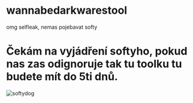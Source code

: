 # wannabedarkwarestool
omg selfleak, nemas pojebavat softy

# Čekám na vyjádření softyho, pokud nas zas odignoruje tak tu toolku tu budete mít do 5ti dnů.
![softydog](https://github.com/feelardev/wannabedarkwarestool/assets/92737232/3ea0bc87-dc8e-40eb-afcc-0edeb925f2f4)
